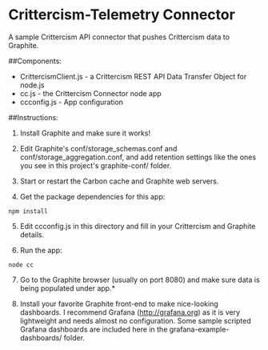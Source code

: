 Crittercism-Telemetry Connector
=====================

A sample Crittercism API connector that pushes Crittercism data to Graphite.

##Components:

* CrittercismClient.js - a Crittercism REST API Data Transfer Object for node.js
* cc.js - the Crittercism Connector node app
* ccconfig.js - App configuration

##Instructions:

1. Install Graphite and make sure it works!

2. Edit Graphite's conf/storage_schemas.conf and conf/storage_aggregation.conf, and add retention settings like the ones you see in this project's graphite-conf/ folder.

3. Start or restart the Carbon cache and Graphite web servers.

4. Get the package dependencies for this app:
```
npm install
```
5. Edit ccconfig.js in this directory and fill in your Crittercism and Graphite details.

6. Run the app:
```
node cc
```
7. Go to the Graphite browser (usually on port 8080) and make sure data is being populated under app.*

8. Install your favorite Graphite front-end to make nice-looking dashboards.  I recommend Grafana (http://grafana.org) as it is very lightweight and needs almost no configuration. Some sample scripted Grafana dashboards are included here in the grafana-example-dashboards/ folder.
